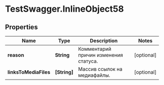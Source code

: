 # TestSwagger.InlineObject58

## Properties

Name | Type | Description | Notes
------------ | ------------- | ------------- | -------------
**reason** | **String** | Комментарий причин изменения статуса. | [optional] 
**linksToMediaFiles** | **[String]** | Массив ссылок на медиафайлы. | [optional] 


